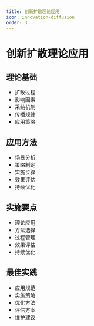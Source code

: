 ```yaml
---
title: 创新扩散理论应用
icon: innovation-diffusion
order: 3
---
```


# 创新扩散理论应用

## 理论基础
- 扩散过程
- 影响因素
- 采纳机制
- 传播规律
- 应用策略

## 应用方法
- 场景分析
- 策略制定
- 实施步骤
- 效果评估
- 持续优化

## 实施要点
- 理论应用
- 方法选择
- 过程管理
- 效果评估
- 持续优化

## 最佳实践
- 应用规范
- 实施策略
- 优化方法
- 评估方案
- 维护建议
